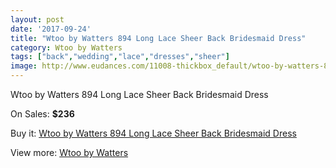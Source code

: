 ```yaml
---
layout: post
date: '2017-09-24'
title: "Wtoo by Watters 894 Long Lace Sheer Back Bridesmaid Dress"
category: Wtoo by Watters 
tags: ["back","wedding","lace","dresses","sheer"]
image: http://www.eudances.com/11008-thickbox_default/wtoo-by-watters-894-long-lace-sheer-back-bridesmaid-dress.jpg
---
```

Wtoo by Watters 894 Long Lace Sheer Back Bridesmaid Dress

On Sales: **$236**
<a href="https://www.eudances.com/en/wtoo-by-watters/3511-wtoo-by-watters-894-long-lace-sheer-back-bridesmaid-dress.html"><amp-img layout="responsive" width="600" height="600" src="//www.eudances.com/11008-thickbox_default/wtoo-by-watters-894-long-lace-sheer-back-bridesmaid-dress.jpg" alt="Wtoo by Watters 894 Long Lace Sheer Back Bridesmaid Dress 0" /></a>
<a href="https://www.eudances.com/en/wtoo-by-watters/3511-wtoo-by-watters-894-long-lace-sheer-back-bridesmaid-dress.html"><amp-img layout="responsive" width="600" height="600" src="//www.eudances.com/11010-thickbox_default/wtoo-by-watters-894-long-lace-sheer-back-bridesmaid-dress.jpg" alt="Wtoo by Watters 894 Long Lace Sheer Back Bridesmaid Dress 1" /></a>
<a href="https://www.eudances.com/en/wtoo-by-watters/3511-wtoo-by-watters-894-long-lace-sheer-back-bridesmaid-dress.html"><amp-img layout="responsive" width="600" height="600" src="//www.eudances.com/11009-thickbox_default/wtoo-by-watters-894-long-lace-sheer-back-bridesmaid-dress.jpg" alt="Wtoo by Watters 894 Long Lace Sheer Back Bridesmaid Dress 2" /></a>

Buy it: [Wtoo by Watters 894 Long Lace Sheer Back Bridesmaid Dress](https://www.eudances.com/en/wtoo-by-watters/3511-wtoo-by-watters-894-long-lace-sheer-back-bridesmaid-dress.html "Wtoo by Watters 894 Long Lace Sheer Back Bridesmaid Dress")

View more: [Wtoo by Watters ](https://www.eudances.com/en/67-wtoo-by-watters "Wtoo by Watters ")